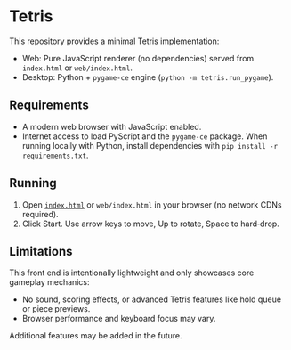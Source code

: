 # Tetris

This repository provides a minimal Tetris implementation:

- Web: Pure JavaScript renderer (no dependencies) served from `index.html` or `web/index.html`.
- Desktop: Python + `pygame-ce` engine (`python -m tetris.run_pygame`).

## Requirements

- A modern web browser with JavaScript enabled.
- Internet access to load PyScript and the `pygame-ce` package. When running locally with Python, install dependencies with `pip install -r requirements.txt`.

## Running

1. Open [`index.html`](index.html) or `web/index.html` in your browser (no network CDNs required).
2. Click Start. Use arrow keys to move, Up to rotate, Space to hard‑drop.

## Limitations

This front end is intentionally lightweight and only showcases core gameplay mechanics:

- No sound, scoring effects, or advanced Tetris features like hold queue or piece previews.
- Browser performance and keyboard focus may vary.

Additional features may be added in the future.

